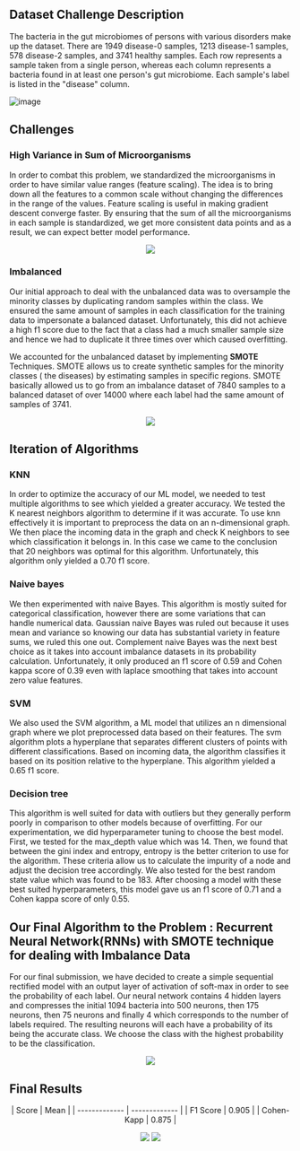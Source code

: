 ## Dataset Challenge Description
The bacteria in the gut microbiomes of persons with various disorders make up the dataset. There are 1949 disease-0 samples, 1213 disease-1 samples, 578 disease-2 samples, and 3741 healthy samples. Each row represents a sample taken from a single person, whereas each column represents a bacteria found in at least one person's gut microbiome. Each sample's label is listed in the "disease" column.

![image](https://user-images.githubusercontent.com/64709386/160268370-642517a2-f60a-4193-9d88-be3eff701630.png)

## Challenges

### High Variance in Sum of Microorganisms

In order to combat this problem, we standardized the microorganisms in order to have similar value ranges (feature scaling). The idea is to bring down all the features to a common scale without changing the differences in the range of the values. Feature scaling is useful in making gradient descent converge faster. By ensuring that the sum of all the microorganisms in each sample is standardized, we get more consistent data points and as a result, we can expect better model performance. 


<p align="center">
  <img src="https://user-images.githubusercontent.com/64709386/160269839-afe3b5b5-b6d1-45e3-bf00-ce78f66f959f.png" />
</p>


### Imbalanced

Our initial approach to deal with the unbalanced data was to oversample the minority classes by duplicating random samples within the class. We ensured the same amount of samples in each classification for the training data to impersonate a balanced dataset. Unfortunately, this did not achieve a high f1 score due to the fact that a class had a much smaller sample size and hence we had to duplicate it three times over which caused overfitting.

We accounted for the unbalanced dataset by implementing **SMOTE** Techniques. SMOTE allows us to create synthetic samples for the minority classes ( the diseases) by estimating samples in specific regions. SMOTE basically allowed us to go from an imbalance dataset of 7840 samples to a balanced dataset of over 14000 where each label had the same amount of samples of 3741. 

<p align="center">
  <img src="https://user-images.githubusercontent.com/64709386/160269551-00504674-142d-4fe0-a919-9f8b6c7d0e84.png" />
</p>

## Iteration of Algorithms

### KNN
In order to optimize the accuracy of our ML model, we needed to test multiple algorithms to see which yielded a greater accuracy. We tested the K nearest neighbors algorithm to determine if it was accurate. To use knn effectively it is important to preprocess the data on an n-dimensional graph. We then place the incoming data in the graph and check K neighbors to see which classification it belongs in. In this case we came to the conclusion that 20 neighbors was optimal for this algorithm. Unfortunately, this algorithm only yielded a 0.70 f1 score.  

###  Naive bayes

We then experimented with naive Bayes. This algorithm is mostly suited for categorical classification, however there are some variations that can handle numerical data. Gaussian naive Bayes was ruled out because it uses mean and variance so knowing our data has substantial variety in feature sums, we ruled this one out. Complement naive Bayes was the next best choice as it takes into account imbalance datasets in its probability calculation. Unfortunately, it only produced an f1 score of 0.59 and Cohen kappa score of 0.39 even with laplace smoothing that takes into account zero value features.

###  SVM
We also used the SVM algorithm, a ML model that utilizes an n dimensional graph where we plot preprocessed data based on their features. The svm algorithm plots a hyperplane that separates different clusters of points with different classifications. Based on incoming data, the algorithm classifies it based on its position relative to the hyperplane. This algorithm yielded a 0.65 f1 score.


### Decision tree

This algorithm is well suited for data with outliers but they generally perform poorly in comparison to other models because of overfitting. For our experimentation, we did hyperparameter tuning to choose the best model. First, we tested for the max_depth value which was 14. Then, we found that between the gini index and entropy, entropy is the better criterion to use for the algorithm. These criteria allow us to calculate the impurity of a node and adjust the decision tree accordingly. We also tested for the best random state value which was found to be 183. After choosing a model with these best suited hyperparameters, this model gave us an f1 score of 0.71 and a Cohen kappa score of only 0.55. 


## Our Final Algorithm to the Problem : Recurrent Neural Network(RNNs) with SMOTE technique for dealing with Imbalance Data
For our final submission, we have decided to create a simple sequential rectified model with an output layer of activation of soft-max in order to see the probability of each label. Our neural network contains 4 hidden layers and compresses the initial 1094 bacteria into 500 neurons, then 175 neurons, then 75 neurons and finally 4 which corresponds to the number of labels required. The resulting neurons will each have a probability of its being the accurate class. We choose the class with the highest probability to be the classification. 

<p align="center">
  <img src="https://user-images.githubusercontent.com/64709386/160269042-eb050918-a81a-4923-9ea1-5f9f96793988.png" />
</p>

## Final Results
<center>
| Score  | Mean |
| ------------- | ------------- |
| F1 Score  | 0.905  |
| Cohen-Kapp | 0.875  |
</center>

<p align="center">
  <img src="https://user-images.githubusercontent.com/64709386/160269167-458b9878-ff0a-4a0e-97b5-cf8432712236.png" />
  <img src="https://user-images.githubusercontent.com/64709386/160269180-f9863abd-6d0c-4ecb-8051-7df8d25f0b59.png" />
</p>


